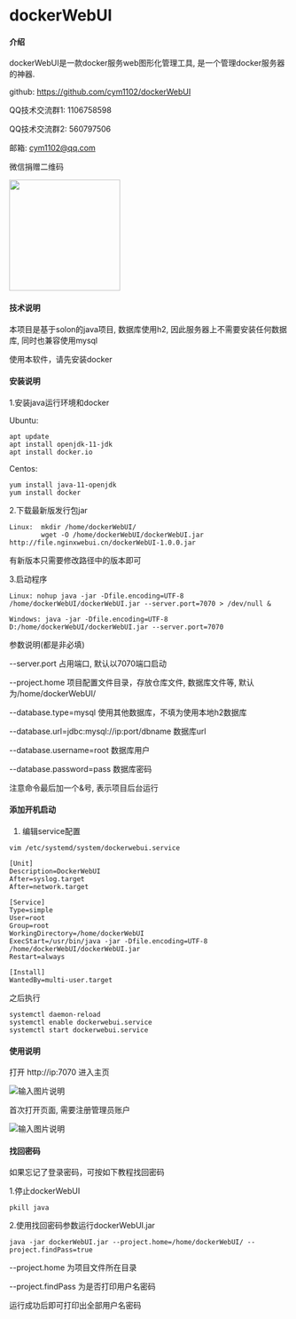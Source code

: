 # dockerWebUI


#### 介绍
dockerWebUI是一款docker服务web图形化管理工具, 是一个管理docker服务器的神器.

github: https://github.com/cym1102/dockerWebUI

QQ技术交流群1: 1106758598

QQ技术交流群2: 560797506

邮箱: cym1102@qq.com

微信捐赠二维码

<img src="http://www.nginxwebui.cn/img/weixin.png"  height="200" width="200">


#### 技术说明

本项目是基于solon的java项目, 数据库使用h2, 因此服务器上不需要安装任何数据库, 同时也兼容使用mysql

使用本软件，请先安装docker


#### 安装说明

1.安装java运行环境和docker

Ubuntu:

```
apt update
apt install openjdk-11-jdk
apt install docker.io
```

Centos:

```
yum install java-11-openjdk
yum install docker
```


2.下载最新版发行包jar

```
Linux:  mkdir /home/dockerWebUI/
        wget -O /home/dockerWebUI/dockerWebUI.jar http://file.nginxwebui.cn/dockerWebUI-1.0.0.jar

```

有新版本只需要修改路径中的版本即可

3.启动程序

```
Linux: nohup java -jar -Dfile.encoding=UTF-8 /home/dockerWebUI/dockerWebUI.jar --server.port=7070 > /dev/null &

Windows: java -jar -Dfile.encoding=UTF-8 D:/home/dockerWebUI/dockerWebUI.jar --server.port=7070
```

参数说明(都是非必填)

--server.port 占用端口, 默认以7070端口启动

--project.home 项目配置文件目录，存放仓库文件, 数据库文件等, 默认为/home/dockerWebUI/

--database.type=mysql 使用其他数据库，不填为使用本地h2数据库

--database.url=jdbc:mysql://ip:port/dbname 数据库url

--database.username=root 数据库用户

--database.password=pass 数据库密码

注意命令最后加一个&号, 表示项目后台运行


#### 添加开机启动


1. 编辑service配置

```
vim /etc/systemd/system/dockerwebui.service
```

```
[Unit]
Description=DockerWebUI
After=syslog.target
After=network.target
 
[Service]
Type=simple
User=root
Group=root
WorkingDirectory=/home/dockerWebUI
ExecStart=/usr/bin/java -jar -Dfile.encoding=UTF-8 /home/dockerWebUI/dockerWebUI.jar
Restart=always
 
[Install]
WantedBy=multi-user.target
```

之后执行

```
systemctl daemon-reload
systemctl enable dockerwebui.service
systemctl start dockerwebui.service
```

#### 使用说明

打开 http://ip:7070 进入主页

![输入图片说明](http://www.nginxwebui.cn/img/svn/注册用户.png "login.jpg")

首次打开页面, 需要注册管理员账户

![输入图片说明](http://www.nginxwebui.cn/img/svn/登录界面.png "login.jpg")

#### 找回密码

如果忘记了登录密码，可按如下教程找回密码

1.停止dockerWebUI

```
pkill java
```

2.使用找回密码参数运行dockerWebUI.jar

```
java -jar dockerWebUI.jar --project.home=/home/dockerWebUI/ --project.findPass=true
```

--project.home 为项目文件所在目录

--project.findPass 为是否打印用户名密码

运行成功后即可打印出全部用户名密码
